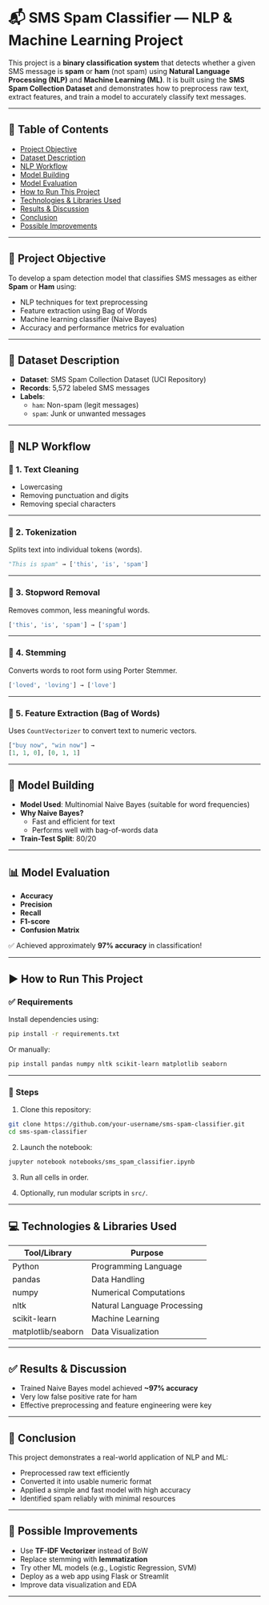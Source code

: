 # 📬 SMS Spam Classifier — NLP & Machine Learning Project

This project is a **binary classification system** that detects whether a given SMS message is **spam** or **ham** (not spam) using **Natural Language Processing (NLP)** and **Machine Learning (ML)**. It is built using the **SMS Spam Collection Dataset** and demonstrates how to preprocess raw text, extract features, and train a model to accurately classify text messages.

---

## 📌 Table of Contents

- [Project Objective](#project-objective)
- [Dataset Description](#dataset-description)
- [NLP Workflow](#nlp-workflow)
- [Model Building](#model-building)
- [Model Evaluation](#model-evaluation)
- [How to Run This Project](#how-to-run-this-project)
- [Technologies & Libraries Used](#technologies--libraries-used)
- [Results & Discussion](#results--discussion)
- [Conclusion](#conclusion)
- [Possible Improvements](#possible-improvements)

---

## 🎯 Project Objective

To develop a spam detection model that classifies SMS messages as either **Spam** or **Ham** using:

- NLP techniques for text preprocessing
- Feature extraction using Bag of Words
- Machine learning classifier (Naive Bayes)
- Accuracy and performance metrics for evaluation

---

## 📂 Dataset Description

- **Dataset**: SMS Spam Collection Dataset (UCI Repository)
- **Records**: 5,572 labeled SMS messages
- **Labels**:
  - `ham`: Non-spam (legit messages)
  - `spam`: Junk or unwanted messages

---

## 🧠 NLP Workflow

### 🔹 1. Text Cleaning

- Lowercasing  
- Removing punctuation and digits  
- Removing special characters  

---

### 🔹 2. Tokenization

Splits text into individual tokens (words).

```python
"This is spam" → ['this', 'is', 'spam']
```

---

### 🔹 3. Stopword Removal

Removes common, less meaningful words.

```python
['this', 'is', 'spam'] → ['spam']
```

---

### 🔹 4. Stemming

Converts words to root form using Porter Stemmer.

```python
['loved', 'loving'] → ['love']
```

---

### 🔹 5. Feature Extraction (Bag of Words)

Uses `CountVectorizer` to convert text to numeric vectors.

```python
["buy now", "win now"] →
[1, 1, 0], [0, 1, 1]
```

---

## 🤖 Model Building

- **Model Used**: Multinomial Naive Bayes (suitable for word frequencies)  
- **Why Naive Bayes?**
  - Fast and efficient for text
  - Performs well with bag-of-words data
- **Train-Test Split**: 80/20

---

## 📊 Model Evaluation

- **Accuracy**  
- **Precision**  
- **Recall**  
- **F1-score**  
- **Confusion Matrix**

✅ Achieved approximately **97% accuracy** in classification!

---

## ▶️ How to Run This Project

### ✅ Requirements

Install dependencies using:

```bash
pip install -r requirements.txt
```

Or manually:

```bash
pip install pandas numpy nltk scikit-learn matplotlib seaborn
```

---

### 🏃 Steps

1. Clone this repository:
```bash
git clone https://github.com/your-username/sms-spam-classifier.git
cd sms-spam-classifier
```

2. Launch the notebook:
```bash
jupyter notebook notebooks/sms_spam_classifier.ipynb
```

3. Run all cells in order.

4. Optionally, run modular scripts in `src/`.

---

## 💻 Technologies & Libraries Used

| Tool/Library      | Purpose                             |
|------------------|-------------------------------------|
| Python            | Programming Language                |
| pandas            | Data Handling                       |
| numpy             | Numerical Computations              |
| nltk              | Natural Language Processing         |
| scikit-learn      | Machine Learning                    |
| matplotlib/seaborn| Data Visualization                  |

---

## ✅ Results & Discussion

- Trained Naive Bayes model achieved **~97% accuracy**
- Very low false positive rate for ham
- Effective preprocessing and feature engineering were key

---

## 🧾 Conclusion

This project demonstrates a real-world application of NLP and ML:

- Preprocessed raw text efficiently
- Converted it into usable numeric format
- Applied a simple and fast model with high accuracy
- Identified spam reliably with minimal resources

---

## 🚀 Possible Improvements

- Use **TF-IDF Vectorizer** instead of BoW  
- Replace stemming with **lemmatization**  
- Try other ML models (e.g., Logistic Regression, SVM)  
- Deploy as a web app using Flask or Streamlit  
- Improve data visualization and EDA  

---
